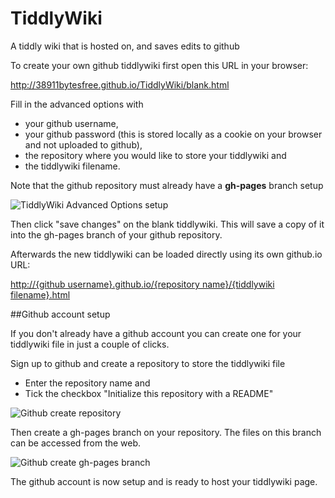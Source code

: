 # TiddlyWiki
A tiddly wiki that is hosted on, and saves edits to github

To create your own github tiddlywiki first open this URL in your browser:

http://38911bytesfree.github.io/TiddlyWiki/blank.html

Fill in the advanced options with

* your github username,
* your github password (this is stored locally as a cookie on your browser and not uploaded to github),
* the repository where you would like to store your tiddlywiki and
* the tiddlywiki filename.

Note that the github repository must already have a **gh-pages** branch setup

![TiddlyWiki Advanced Options setup](https://cloud.githubusercontent.com/assets/12428654/8635892/9d014ab0-287a-11e5-92a8-4d8f6de51ec4.png)

Then click "save changes" on the blank tiddlywiki. This will save a copy of it into the gh-pages branch of your github repository.

Afterwards the new tiddlywiki can be loaded directly using its own github.io URL:

[http://{github username}.github.io/{repository name}/{tiddlywiki filename}.html](http://xyz)

##Github account setup

If you don't already have a github account you can create one for your tiddlywiki file in just a couple of clicks.

Sign up to github and create a repository to store the tiddlywiki file

* Enter the repository name and
* Tick the checkbox "Initialize this repository with a README"

![Github create repository](https://cloud.githubusercontent.com/assets/12428654/8635890/96dd6452-287a-11e5-8227-88c06a51f3c1.png)

Then create a gh-pages branch on your repository. The files on this branch can be accessed from the web.

![Github create gh-pages branch](https://cloud.githubusercontent.com/assets/12428654/8635891/998c7ecc-287a-11e5-9b08-5c6a1f08cddb.png)

The github account is now setup and is ready to host your tiddlywiki page.
